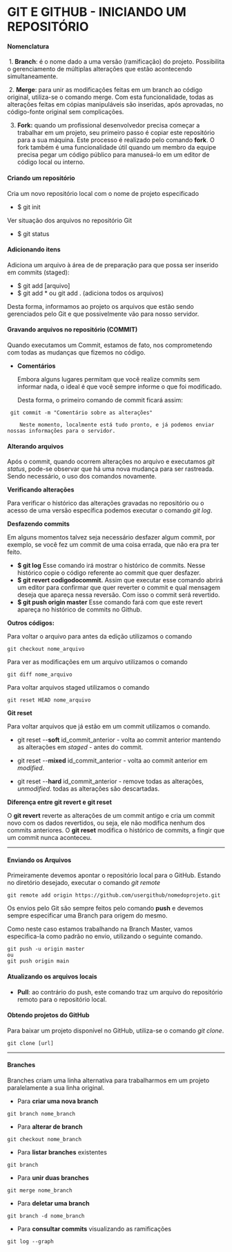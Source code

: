 # GIT E GITHUB - INICIANDO UM REPOSITÓRIO



#### Nomenclatura 

​	1. **Branch**: é o nome dado a uma versão (ramificação) do projeto.  Possibilita o gerenciamento de múltiplas alterações que estão acontecendo simultaneamente.

​	2. **Merge**: para unir as modificações feitas em um branch ao código original, utiliza-se o comando merge. Com esta funcionalidade, todas as alterações feitas em cópias manipuláveis são inseridas, após aprovadas, no código-fonte original sem complicações.

3. **Fork:** quando um profissional desenvolvedor precisa começar a trabalhar em um projeto, seu primeiro passo é copiar este repositório para a sua máquina. Este processo é realizado pelo comando **fork**. O fork também é uma funcionalidade útil quando um membro da equipe precisa pegar um código público para manuseá-lo em um editor de código local ou interno.



#### Criando um repositório

 Cria um novo repositório local com o nome de projeto especificado

* $ git init 

Ver situação dos arquivos no repositório Git

- $ git status



#### Adicionando itens

Adiciona um arquivo à área de de preparação para que possa ser inserido em commits (staged): 

- $ git add [arquivo] 
- $ git add * ou git add . (adiciona todos os arquivos)

Desta forma, informamos ao projeto os arquivos que estão sendo gerenciados pelo Git e que possivelmente vão para nosso servidor.



#### Gravando arquivos no repositório (COMMIT)

Quando executamos um Commit, estamos de fato, nos comprometendo com todas as mudanças que fizemos no código.

- **Comentários**

  Embora alguns lugares permitam que você realize commits sem informar nada, o ideal é que você sempre informe o que foi modificado.

  Desta forma, o primeiro comando de commit ficará assim:

 ```
  git commit -m "Comentário sobre as alterações"
 ```

 		Neste momento, localmente está tudo pronto, e já podemos enviar nossas informações para o servidor.



#### **Alterando arquivos**

Após o commit, quando ocorrem alterações no arquivo e executamos *git status*, pode-se observar que há uma nova mudança para ser rastreada. Sendo necessário, o uso dos comandos novamente.

**Verificando alterações**

Para verificar o histórico das alterações gravadas no repositório ou o acesso de uma versão específica podemos executar o comando *git log*.

**Desfazendo commits**

Em alguns momentos talvez seja necessário desfazer algum commit, por exemplo, se você fez um commit de uma coisa errada, que não era pra ter feito. 

* **$ git log** Esse comando irá mostrar o histórico de commits. Nesse histórico copie o código referente ao commit que quer desfazer. 
* **$ git revert codigodocommit.** Assim que executar esse comando abrirá um editor  para confirmar que quer reverter o commit e qual mensagem deseja que apareça nessa reversão. Com isso o commit será revertido.
* **$ git push origin master** Esse comando fará com que este revert apareça no histórico de commits no Github. 



**Outros códigos:**

Para voltar o arquivo para antes da edição utilizamos o comando

```
git checkout nome_arquivo
```

Para ver as modificações em um arquivo utilizamos o comando

```
git diff nome_arquivo
```

Para voltar arquivos staged utilizamos o comando

```
git reset HEAD nome_arquivo
```



**Git reset**

Para voltar arquivos que já estão em um commit utilizamos o comando.

- git reset --**soft** id_commit_anterior - volta ao commit anterior mantendo as alterações em *staged* - antes do commit.

- git reset --**mixed** id_commit_anterior - volta ao commit anterior em *modified*.
- git reset --**hard** id_commit_anterior - remove todas as alterações, *unmodified*. todas as alterações são descartadas.



**Diferença entre git revert e git reset**

O **git revert** reverte as alterações de um commit antigo e cria um commit novo com os dados revertidos, ou seja, ele não modifica nenhum dos commits anteriores. O **git reset** modifica o histórico de commits, a fingir que um commit nunca aconteceu.

------



#### Enviando os Arquivos

Primeiramente devemos apontar o repositório local para o GitHub. Estando no diretório desejado, executar o comando *git remote*

```
git remote add origin https://github.com/usergithub/nomedoprojeto.git
```

Os envios pelo Git são sempre feitos pelo comando **push** e devemos sempre especificar uma Branch para origem do mesmo.

Como neste caso estamos trabalhando na Branch Master, vamos especifica-la como padrão no envio, utilizando o seguinte comando.

```
git push -u origin master
ou
git push origin main
```



#### Atualizando os arquivos locais

- **Pull**: ao contrário do push, este comando traz um arquivo do repositório remoto para o repositório local.

  

#### Obtendo projetos do GitHub

Para baixar um projeto disponível no GitHub, utiliza-se o comando *git clone*.

```
git clone [url]
```



------

#### Branches

Branches criam uma linha alternativa para trabalharmos em um projeto paralelamente a sua linha original.

- Para **criar uma nova branch** 

```
git branch nome_branch
```

- Para **alterar de branch** 

```
git checkout nome_branch
```

- Para **listar branches** existentes

```
git branch 
```

- Para **unir duas branches** 

```
git merge nome_branch
```

- Para **deletar uma branch**

```
git branch -d nome_branch
```

- Para **consultar commits** visualizando as ramificações

```
git log --graph
```
